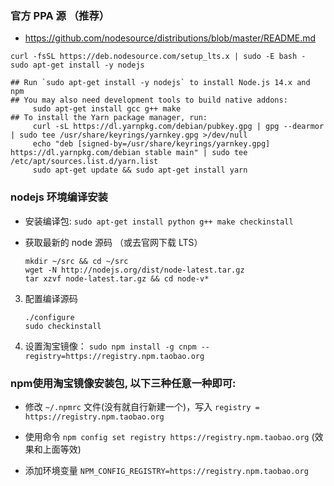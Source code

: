 ### 官方 PPA 源 （推荐）
* https://github.com/nodesource/distributions/blob/master/README.md

```
curl -fsSL https://deb.nodesource.com/setup_lts.x | sudo -E bash -
sudo apt-get install -y nodejs

## Run `sudo apt-get install -y nodejs` to install Node.js 14.x and npm
## You may also need development tools to build native addons:
     sudo apt-get install gcc g++ make
## To install the Yarn package manager, run:
     curl -sL https://dl.yarnpkg.com/debian/pubkey.gpg | gpg --dearmor | sudo tee /usr/share/keyrings/yarnkey.gpg >/dev/null
     echo "deb [signed-by=/usr/share/keyrings/yarnkey.gpg] https://dl.yarnpkg.com/debian stable main" | sudo tee /etc/apt/sources.list.d/yarn.list
     sudo apt-get update && sudo apt-get install yarn
```


### nodejs 环境编译安装
* 安装编译包: `sudo apt-get install python g++ make checkinstall `

* 获取最新的 node 源码 （或去官网下载 LTS）
    ```
    mkdir ~/src && cd ~/src
    wget -N http://nodejs.org/dist/node-latest.tar.gz
    tar xzvf node-latest.tar.gz && cd node-v*
    ```

3. 配置编译源码
    ```
    ./configure
    sudo checkinstall
    ```

4. 设置淘宝镜像： `sudo npm install -g cnpm --registry=https://registry.npm.taobao.org`


### npm使用淘宝镜像安装包, 以下三种任意一种即可:
* 修改 `~/.npmrc` 文件(没有就自行新建一个)，写入 `registry = https://registry.npm.taobao.org`

* 使用命令 `npm config set registry https://registry.npm.taobao.org` (效果和上面等效)
 
* 添加环境变量 `NPM_CONFIG_REGISTRY=https://registry.npm.taobao.org`
